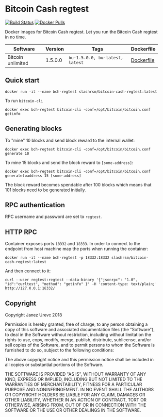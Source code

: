 Bitcoin Cash regtest
=====================
[![Build Status](https://travis-ci.org/slashrsm/bitcoin-cash-regtest.svg?branch=master)](https://travis-ci.com/slashrsm/bitcoin-cash-regtest)
[![Docker Pulls](https://img.shields.io/docker/pulls/slashrsm/bitcoin-cash-regtest.svg?maxAge=2592000)](https://hub.docker.com/r/slashrsm/bitcoin-cash-regtest)

Docker images for Bitcoin Cash regtest. Let you run the Bitcoin Cash regtest in no time.

| Software | Version | Tags | Dockerfile |
| --- | --- | --- | --- |
| Bitcoin unlimited | 1.5.0.0 | `bu-1.5.0.0, bu-latest, latest` | [Dockerfile](https://github.com/slashrsm/bitcoin-cash-regtest/blob/master/BU/1.5.0.0/Dockerfile) |

## Quick start

```
docker run -it --name bch-regtest slashrsm/bitcoin-cash-regtest:latest
```

To run `bitcoin-cli`

```
docker exec bch-regtest bitcoin-cli -conf=/opt/bitcoin/bitcoin.conf getinfo
```

## Generating blocks

To "mine" 10 blocks and send block reward to the internal wallet:

```
docker exec bch-regtest bitcoin-cli -conf=/opt/bitcoin/bitcoin.conf generate 10
```

To mine 15 blocks and send the block reward to `[some-address]`:

```
docker exec bch-regtest bitcoin-cli -conf=/opt/bitcoin/bitcoin.conf generatetoaddress 15 [some-address]
```

The block reward becomes spendable after 100 blocks which means that 101 blocks need to be generated initially.

## RPC authentication

RPC username and password are set to `regtest`.

## HTTP RPC

Container exposes ports `18332` and `18333`. In order to connect to the endpoint from host machine map the ports when running the container:

```
docker run -it --name bch-regtest -p 18332:18332 slashrsm/bitcoin-cash-regtest:latest
```

And then connect to it:

```
curl --user regtest:regtest --data-binary '{"jsonrpc": "1.0", "id":"curltest", "method": "getinfo" }' -H 'content-type: text/plain;' http://127.0.0.1:18332/
```

## Copyright

Copyright Janez Urevc 2018

Permission is hereby granted, free of charge, to any person obtaining a copy of this software and associated documentation files (the "Software"), to deal in the Software without restriction, including without limitation the rights to use, copy, modify, merge, publish, distribute, sublicense, and/or sell copies of the Software, and to permit persons to whom the Software is furnished to do so, subject to the following conditions:

The above copyright notice and this permission notice shall be included in all copies or substantial portions of the Software.

THE SOFTWARE IS PROVIDED "AS IS", WITHOUT WARRANTY OF ANY KIND, EXPRESS OR IMPLIED, INCLUDING BUT NOT LIMITED TO THE WARRANTIES OF MERCHANTABILITY, FITNESS FOR A PARTICULAR PURPOSE AND NONINFRINGEMENT. IN NO EVENT SHALL THE AUTHORS OR COPYRIGHT HOLDERS BE LIABLE FOR ANY CLAIM, DAMAGES OR OTHER LIABILITY, WHETHER IN AN ACTION OF CONTRACT, TORT OR OTHERWISE, ARISING FROM, OUT OF OR IN CONNECTION WITH THE SOFTWARE OR THE USE OR OTHER DEALINGS IN THE SOFTWARE.